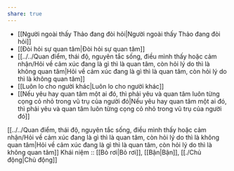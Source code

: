 ```yaml
---
share: true
---
```

- [[Người ngoài thấy Thảo đang đòi hỏi|Người ngoài thấy Thảo đang đòi hỏi]]
- [[Đòi hỏi sự quan tâm|Đòi hỏi sự quan tâm]]
- [[../../Quan điểm, thái độ, nguyên tắc sống, điều mình thấy hoặc cảm nhận/Hỏi về cảm xúc đang là gì thì là quan tâm, còn hỏi lý do thì là không quan tâm|Hỏi về cảm xúc đang là gì thì là quan tâm, còn hỏi lý do thì là không quan tâm]]
- [[Luôn lo cho người khác|Luôn lo cho người khác]]
- [[Nếu yêu hay quan tâm một ai đó, thì phải yêu và quan tâm luôn từng cọng cỏ nhỏ trong vũ trụ của người đó|Nếu yêu hay quan tâm một ai đó, thì phải yêu và quan tâm luôn từng cọng cỏ nhỏ trong vũ trụ của người đó]]

[[../../Quan điểm, thái độ, nguyên tắc sống, điều mình thấy hoặc cảm nhận/Hỏi về cảm xúc đang là gì thì là quan tâm, còn hỏi lý do thì là không quan tâm|Hỏi về cảm xúc đang là gì thì là quan tâm, còn hỏi lý do thì là không quan tâm]]
Khái niệm :: [[Bỏ rơi|Bỏ rơi]], [[Bận|Bận]], [[./Chủ động|Chủ động]]